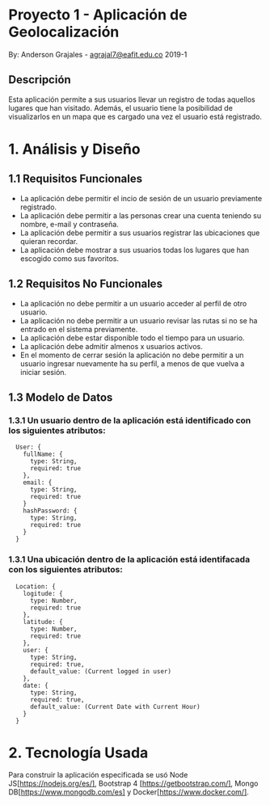 # Proyecto 1 - Aplicación de Geolocalización
By: Anderson Grajales - agrajal7@eafit.edu.co
2019-1
## Descripción
Esta aplicación permite a sus usuarios llevar un registro de todas aquellos lugares que han visitado. Además, el usuario tiene la posibilidad de visualizarlos en un mapa que es cargado una vez el usuario está registrado.

# 1. Análisis y Diseño

## 1.1 Requisitos Funcionales
  * La aplicación debe permitir el incio de sesión de un usuario previamente registrado.
  * La aplicación debe permitir a las personas crear una cuenta teniendo su nombre, e-mail y contraseña.  
  * La aplicación debe permitir a sus usuarios registrar las ubicaciones que quieran recordar.
  * La aplicación debe mostrar a sus usuarios todas los lugares que han escogido como sus favoritos.

## 1.2 Requisitos No Funcionales
  * La aplicación no debe permitir a un usuario acceder al perfil de otro usuario.
  * La aplicación no debe permitir a un usuario revisar las rutas si no se ha entrado en el sistema previamente.
  * La aplicación debe estar disponible todo el tiempo para un usuario.
  * La aplicación debe admitir almenos x usuarios activos.
  * En el momento de cerrar sesión la aplicación no debe permitir a un usuario ingresar nuevamente ha su perfil, a menos de que vuelva a iniciar sesión.

## 1.3 Modelo de Datos

### 1.3.1 Un usuario dentro de la aplicación está identificado con los siguientes atributos:
```
  User: {
    fullName: {
      type: String,
      required: true
    },
    email: {
      type: String,
      required: true
    }
    hashPassword: {
      type: String,
      required: true
    }
  }
```
### 1.3.1 Una ubicación dentro de la aplicación está identifacada con los siguientes atributos:
```
  Location: {
    logitude: {
      type: Number,
      required: true
    },
    latitude: {
      type: Number,
      required: true
    },
    user: {
      type: String,
      required: true,
      default_value: (Current logged in user)
    },
    date: {
      type: String,
      required: true,
      default_value: (Current Date with Current Hour)
    }
  }
```
# 2. Tecnología Usada
Para construir la aplicación especificada se usó Node JS[https://nodejs.org/es/], Bootstrap 4 [https://getbootstrap.com/], Mongo DB[https://www.mongodb.com/es] y Docker[https://www.docker.com/].

